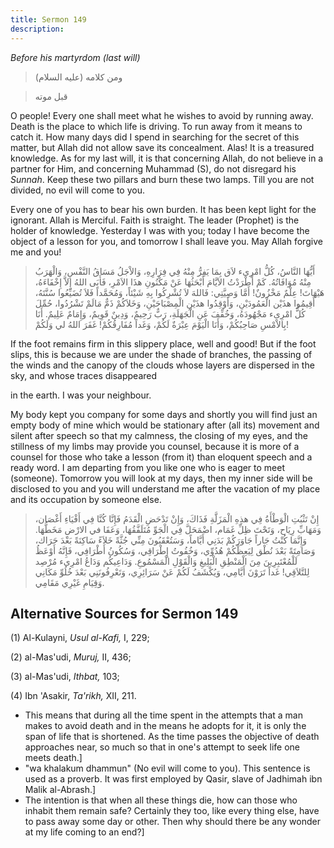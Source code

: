 ```yaml
---
title: Sermon 149
description: 
---
```


*Before his martyrdom (last will)*

> ومن كلامه (عليه السلام)

> قبل موته

O people! Every one shall meet what he wishes to avoid by running
away. Death is the place to which life is driving. To run away
from it means to catch it. How many days did I spend in searching for
the secret of this matter, but Allah did not allow save its concealment.
Alas! It is a treasured knowledge. As for my last will, it is that
concerning Allah, do not believe in a partner for Him, and concerning
Muhammad (S), do not disregard his *Sunnah*. Keep these two pillars and
burn these two lamps. Till you are not divided, no evil will come to
you.

Every one of you has to bear his own burden. It has been kept light for
the ignorant. Allah is Merciful. Faith is straight. The leader (Prophet)
is the holder of knowledge. Yesterday I was with you; today I have
become the object of a lesson for you, and tomorrow I shall leave you.
May Allah forgive me and you!

> أَيُّهَا النَّاسُ، كُلُّ امْرِىء لاَق بِمَا يَفِرُّ مِنْهُ فِي فِرَارِهِ، وَالاْجَلُ مَسَاقُ النَّفْسِ،
> وَالْهَرَبُ مِنْهُ مُوَافَاتُهُ. كَمْ أَطْرَدْتُ الاَيَّامَ أَبْحَثُهَا عَنْ مَكْنُونِ هذَا الاَمْرِ، فَأَبَى
> اللهُ إِلاَّ إِخْفَاءَهُ، هَيْهَاتَ! عِلْمٌ مَخْزُونٌ! أَمَّا وَصِيَّتِي: فَاللهَ لاَ تُشْرِكُوا بِهِ شَيْئاً،
> وَمُحَمَّداً فَلاَ تُضَيِّعُوا سُنَّتَهُ، أَقِيمُوا هذَيْن الْعَمُودَيْنِ، وَأَوْقِدُوا هذَيْنِ الْمِصْبَاحَيْنِ،
> وَخَلاَكُمْ ذَمٌّ مَالَمْ تَشْرُدُوا، حُمِّلَ كُلُّ امْرِىء مَجْهُودَهُ، وَخُفِّفَ عَنِ الْجَهَلَةِ، رَبٌّ رَحِيمٌ،
> وَدِينٌ قَوِيمٌ، وَإِمَامٌ عَلِيمٌ. أَنَا بِالاْمْسِ صَاحِبُكُمْ، وَأَنَا الْيَوْمَ عِبْرَةٌ لَكُمْ، وَغَداً
> مُفَارِقُكُمْ! غَفَرَ اللهُ لي وَلَكُمْ!

If the foot remains firm in this slippery place, well and good! But if
the foot slips, this is because we are under the shade of branches, the
passing of the winds and the canopy of the clouds whose layers are
dispersed in the sky, and whose traces disappeared

in the earth. I was your neighbour.

My body kept you company for some days and shortly you will find just an
empty body of mine which would be stationary after (all its) movement
and silent after speech so that my calmness, the closing of my eyes, and
the stillness of my limbs may provide you counsel, because it is more of
a counsel for those who take a lesson (from it) than eloquent speech and
a ready word. I am departing from you like one who is eager to meet
(someone). Tomorrow you will look at my days, then my inner side will be
disclosed to you and you will understand me after the vacation of my
place and its occupation by someone else.

> إِنْ تَثْبُتِ الْوَطْأَةُ فِي هذِهِ الْمَزَلَّةِ فَذَاكَ، وَإِنْ تَدْحَضِ الْقَدَمُ فَإِنَّا كُنَّا فِي أَفْيَاءِ
> أَغْصَان، وَمَهَابِّ رِيَاح، وَتَحْتَ ظِلِّ غَمَام، اضْمَحَلَّ فِي الْجَوِّ مُتَلَفَّقُهَا، وَعَفَا في الارْضِ
> مَخَطُّهَا. وَإِنَّمَا كُنْتُ جَاراً جَاوَرَكُمْ بَدَنِي أَيَّاماً، وَسَتُعْقَبُونَ مِنِّي جُثَّةً خَلاَءً سَاكِنَةً
> بَعْدَ حَرَاك، وَصَامِتَةً بَعْدَ نُطْق لِيَعِظْكُمْ هُدُوِّي، وَخُفُوتُ إِطْرَاقِي، وَسُكُونُ أَطْرَافِي، فَإِنَّهُ
> أَوْعَظُ لَلْمُعْتَبِرِينَ مِنَ الْمَنْطِقِ الْبَلِيغِ وَالْقَوْلِ الْمَسْمُوعِ. وَدَاعِيكُم وَدَاعُ امْرِىء
> مُرْصِد لِلتَّلاَقِي! غَداً تَرَوْنَ أَيَّامِي، وَيُكْشَفُ لَكُمْ عَنْ سَرَائِرِي، وَتَعْرِفُونَنِي بَعْدَ خُلُوِّ
> مَكَانِي وَقِيَامِ غَيْرِي مَقَامِي.

## Alternative Sources for Sermon 149

\(1\) Al-Kulayni, *Usul al-Kafi,* I, 229;

\(2\) al-Mas'udi, *Muruj,* II, 436;

\(3\) al-Mas'udi, *Ithbat,* 103;

\(4\) Ibn 'Asakir, *Ta\'rikh,* XII, 211.

-  This means that
    during all the time spent in the attempts that a man makes to avoid
    death and in the means he adopts for it, it is only the span of life
    that is shortened. As the time passes the objective of death
    approaches near, so much so that in one\'s attempt to seek life one
    meets death.]
-  \"wa khalakum
    dhammun\" (No evil will come to you). This sentence is used as a
    proverb. It was first employed by Qasir, slave of Jadhimah ibn Malik
    al-Abrash.]
-  The intention is
    that when all these things die, how can those who inhabit them
    remain safe? Certainly they too, like every thing else, have to pass
    away some day or other. Then why should there be any wonder at my
    life coming to an end?]
